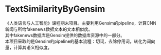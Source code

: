 # TextSimilarityByGensim
《人类语言与人工智能》课程期末项目。主要利用Gensim的pipeline，计算CNN新闻与所给fakenews数据文本的文本相似度。<br>
其中fakenews数据库是Gensim提供的数据库资源中的一部分。<br>
本项目采取的是Gensim的pipeline的基本流程：切词，去除停用词，转化为词向量，计算其语义相似度。<br>
